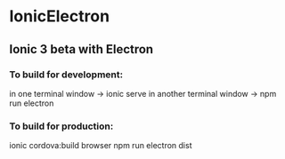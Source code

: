 # IonicElectron

## Ionic 3 beta with Electron

### To build for development:
  in one terminal window -> ionic serve
  in another terminal window -> npm run electron

### To build for production:

  ionic cordova:build browser
  npm run electron dist
